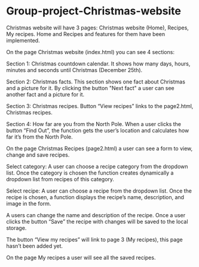 # Group-project-Christmas-website

Christmas website will have 3 pages: Christmas website (Home), Recipes, My recipes. Home and Recipes and features for them have been implemented.

On the page Christmas website (index.html) you can see 4 sections:

Section 1: Christmas countdown calendar. It shows how many days, hours, minutes and seconds until Christmas (December 25th).

Section 2: Christmas facts. This section shows one fact about Christmas and a picture for it. By clicking the button "Next fact" a user can see another fact and a picture for it.

Section 3: Christmas recipes. Button “View recipes” links to the page2.html, Christmas recipes.

Section 4: How far are you from the North Pole. When a user clicks the button “Find Out”, the function gets the user’s location and calculates how far it’s from the North Pole.

On the page Christmas Recipes (page2.html) a user can see a form to view, change and save recipes.

Select category: A user can choose a recipe category from the dropdown list. Once the category is chosen the function creates dynamically a dropdown list from recipes of this category.

Select recipe: A user can choose a recipe from the dropdown list. Once the recipe is chosen, a function displays the recipe’s name, description, and image in the form.

A users can change the name and description of the recipe.
Once a user clicks the button “Save” the recipe with changes will be saved to the local storage.

The button “View my recipes” will link to page 3 (My recipes), this page hasn’t been added yet.

On the page My recipes a user will see all the saved recipes.
